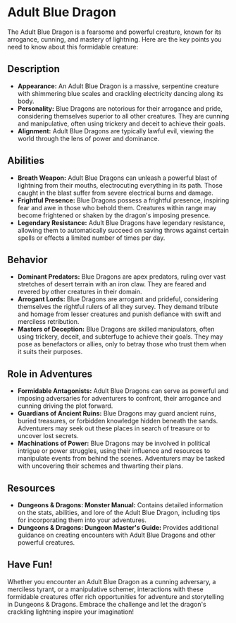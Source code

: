 # Adult Blue Dragon

The Adult Blue Dragon is a fearsome and powerful creature, known for its arrogance, cunning, and mastery of lightning. Here are the key points you need to know about this formidable creature:

## Description

- **Appearance:** An Adult Blue Dragon is a massive, serpentine creature with shimmering blue scales and crackling electricity dancing along its body.
- **Personality:** Blue Dragons are notorious for their arrogance and pride, considering themselves superior to all other creatures. They are cunning and manipulative, often using trickery and deceit to achieve their goals.
- **Alignment:** Adult Blue Dragons are typically lawful evil, viewing the world through the lens of power and dominance.

## Abilities

- **Breath Weapon:** Adult Blue Dragons can unleash a powerful blast of lightning from their mouths, electrocuting everything in its path. Those caught in the blast suffer from severe electrical burns and damage.
- **Frightful Presence:** Blue Dragons possess a frightful presence, inspiring fear and awe in those who behold them. Creatures within range may become frightened or shaken by the dragon's imposing presence.
- **Legendary Resistance:** Adult Blue Dragons have legendary resistance, allowing them to automatically succeed on saving throws against certain spells or effects a limited number of times per day.

## Behavior

- **Dominant Predators:** Blue Dragons are apex predators, ruling over vast stretches of desert terrain with an iron claw. They are feared and revered by other creatures in their domain.
- **Arrogant Lords:** Blue Dragons are arrogant and prideful, considering themselves the rightful rulers of all they survey. They demand tribute and homage from lesser creatures and punish defiance with swift and merciless retribution.
- **Masters of Deception:** Blue Dragons are skilled manipulators, often using trickery, deceit, and subterfuge to achieve their goals. They may pose as benefactors or allies, only to betray those who trust them when it suits their purposes.

## Role in Adventures

- **Formidable Antagonists:** Adult Blue Dragons can serve as powerful and imposing adversaries for adventurers to confront, their arrogance and cunning driving the plot forward.
- **Guardians of Ancient Ruins:** Blue Dragons may guard ancient ruins, buried treasures, or forbidden knowledge hidden beneath the sands. Adventurers may seek out these places in search of treasure or to uncover lost secrets.
- **Machinations of Power:** Blue Dragons may be involved in political intrigue or power struggles, using their influence and resources to manipulate events from behind the scenes. Adventurers may be tasked with uncovering their schemes and thwarting their plans.

## Resources

- **Dungeons & Dragons: Monster Manual:** Contains detailed information on the stats, abilities, and lore of the Adult Blue Dragon, including tips for incorporating them into your adventures.
- **Dungeons & Dragons: Dungeon Master's Guide:** Provides additional guidance on creating encounters with Adult Blue Dragons and other powerful creatures.

## Have Fun!

Whether you encounter an Adult Blue Dragon as a cunning adversary, a merciless tyrant, or a manipulative schemer, interactions with these formidable creatures offer rich opportunities for adventure and storytelling in Dungeons & Dragons. Embrace the challenge and let the dragon's crackling lightning inspire your imagination!
